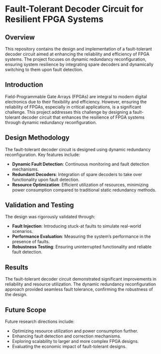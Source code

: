 # Fault-Tolerant Decoder Circuit for Resilient FPGA Systems

## Overview

This repository contains the design and implementation of a fault-tolerant decoder circuit aimed at enhancing the reliability and efficiency of FPGA systems. The project focuses on dynamic redundancy reconfiguration, ensuring system resilience by integrating spare decoders and dynamically switching to them upon fault detection.

## Introduction

Field-Programmable Gate Arrays (FPGAs) are integral to modern digital electronics due to their flexibility and efficiency. However, ensuring the reliability of FPGAs, especially in critical applications, is a significant challenge. This project addresses this challenge by designing a fault-tolerant decoder circuit that enhances the resilience of FPGA systems through dynamic redundancy reconfiguration.

## Design Methodology

The fault-tolerant decoder circuit is designed using dynamic redundancy reconfiguration. Key features include:

- **Dynamic Fault Detection**: Continuous monitoring and fault detection mechanisms.
- **Redundant Decoders**: Integration of spare decoders to take over functionality upon fault detection.
- **Resource Optimization**: Efficient utilization of resources, minimizing power consumption compared to traditional static redundancy methods.

## Validation and Testing

The design was rigorously validated through:

- **Fault Injection**: Introducing stuck-at faults to simulate real-world scenarios.
- **Performance Evaluation**: Measuring the system’s performance in the presence of faults.
- **Robustness Testing**: Ensuring uninterrupted functionality and reliable fault detection.

## Results

The fault-tolerant decoder circuit demonstrated significant improvements in reliability and resource utilization. The dynamic redundancy reconfiguration approach provided seamless fault tolerance, confirming the robustness of the design.

## Future Scope

Future research directions include:

- Optimizing resource utilization and power consumption further.
- Enhancing fault detection and correction mechanisms.
- Exploring scalability to larger and more complex FPGA designs.
- Evaluating the economic impact of fault-tolerant designs.
